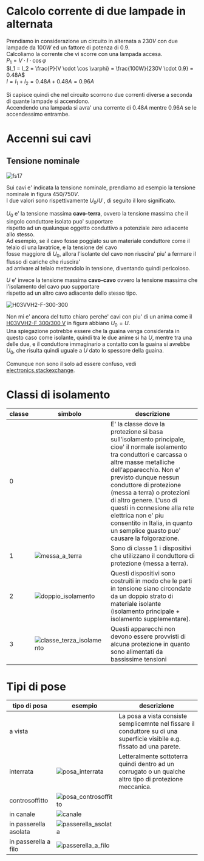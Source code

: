 # Calcolo corrente di due lampade in alternata

Prendiamo in considerazione un circuito in alternata a $230V$ con due lampade da $100W$ ed un fattore di potenza di $0.9$.  
Calcoliamo la corrente che vi scorre con una lampada accesa.  
$P_1 = V \cdot I \cdot \cos \varphi$  
$I_1 = I_2 = \frac{P}{V \cdot \cos \varphi} = \frac{100W}{230V \cdot 0.9} = 0.48A$  
$I = I_1 + I_2 = 0.48A + 0.48A = 0.96A$  

Si capisce quindi che nel circuito scorrono due correnti diverse a seconda di quante lampade si accendono.  
Accendendo una lampada si avra' una corrente di $0.48A$ mentre $0.96A$ se le accendessimo entrambe.  

# Accenni sui cavi  
## Tensione nominale  

![fs17](https://user-images.githubusercontent.com/7195133/198819412-a273efd9-a132-4163-8e6d-71fb3f70dad5.jpg)  

Sui cavi e' indicata la tensione nominale, prendiamo ad esempio la tensione nominale in figura $450/750V$.  
I due valori sono rispettivamente $U_0/U$ , di seguito il loro significato.  

$U_0$ e' la tensione massima **cavo-terra**, ovvero la tensione massima che il singolo conduttore isolato puo' supportare  
rispetto ad un qualunque oggetto conduttivo a potenziale zero adiacente allo stesso.  
Ad esempio, se il cavo fosse poggiato su un materiale conduttore come il telaio di una lavatrice, e la tensione del cavo  
fosse maggiore di $U_0$, allora l'isolante del cavo non riuscira' piu' a fermare il flusso di cariche che riuscira'  
ad arrivare al telaio mettendolo in tensione, diventando quindi pericoloso.  

$U$ e' invece la tensione massima **cavo-cavo** ovvero la tensione massima che l'isolamento del cavo puo supportare  
rispetto ad un altro cavo adiacente dello stesso tipo.  

![H03VVH2-F-300-300](https://user-images.githubusercontent.com/7195133/199588248-7e8f7e9c-d9d9-4534-93c6-ed470e749e64.jpg)  

Non mi e' ancora del tutto chiaro perche' cavi con piu' di un anima come il [H03VVH2-F 300/300 V](https://www.comcavi.it/cavi/cavi-elettrici-bassa-tensione/h03vvh2-f/) in figura abbiano $U_0 = U$.  
Una spiegazione potrebbe essere che la guaina venga considerata in questo caso come isolante, quindi tra le due anime si ha $U$, mentre tra una  
delle due, e il conduttore immaginario a contatto con la guaina si avrebbe $U_0$, che risulta quindi uguale a $U$ dato lo spessore della guaina.  

Comunque non sono il solo ad essere confuso, vedi [electronics.stackexchange](https://electronics.stackexchange.com/questions/640653/what-determines-the-voltage-rating-of-a-cable-and-why-do-some-cables-have-u-0).


# Classi di isolamento  


|classe|simbolo|descrizione|
|--|--|--|
|0||E' la classe dove la protezione si basa sull'isolamento principale, cioe' il normale isolamento tra conduttori e carcassa o altre masse metalliche dell'apparecchio. Non e' previsto dunque nessun conduttore di protezione (messa a terra) o protezioni di altro genere. L'uso di questi in connesione alla rete elettrica non e' piu consentito in Italia, in quanto un semplice guasto puo' causare la folgorazione.|
|1|![messa_a_terra](https://user-images.githubusercontent.com/7195133/198837885-2bc20c28-806e-4bba-95d4-6f3057a5f598.jpg)|Sono di classe 1 i dispositivi che utilizzano il conduttore di protezione (messa a terra).|
|2|![doppio_isolamento](https://user-images.githubusercontent.com/7195133/198837975-3c05dd38-1c5d-4b1e-b5d5-c0100dc3cb05.jpg)|Questi dispositivi sono costruiti in modo che le parti in tensione siano circondate da un doppio strato di materiale isolante (isolamento principale + isolamento supplementare).|
|3|![classe_terza_isolamento](https://user-images.githubusercontent.com/7195133/199117278-b9d5cc57-453a-4bc5-a14c-c8701d75e31f.jpg)|Questi apparecchi non devono essere provvisti di alcuna protezione in quanto sono alimentati da bassissime tensioni|

 

# Tipi di pose  

|tipo di posa|esempio|descrizione|
|--|--|--|
|a vista||La posa a vista consiste semplicemnte nel fissare il conduttore su di una superficie visibile e.g. fissato ad una parete.|
|interrata|![posa_interrata](https://user-images.githubusercontent.com/7195133/198840459-ffff4c79-fa79-476e-85df-fd50fe953fef.jpg)|Letteralmente sottoterra quindi dentro ad un corrugato o un qualche altro tipo di protezione meccanica.|
|controsoffitto|![posa_controsoffitto](https://user-images.githubusercontent.com/7195133/198839933-8b2a3ce6-cd3d-47dd-a272-26017934a537.jpg)||
|in canale|![canale](https://user-images.githubusercontent.com/7195133/198839821-b78243e2-e6b6-468c-b807-8baa70c32285.jpg)||
|in passerella asolata|![passerella_asolata](https://user-images.githubusercontent.com/7195133/198838960-c26f0e56-5ff6-4d25-ba03-c641d302dfce.jpg)||
|in passerella a filo|![passerella_a_filo](https://user-images.githubusercontent.com/7195133/198839026-4825edf1-3fc2-4f17-bd7b-0b8fbcfe305b.jpg)||


